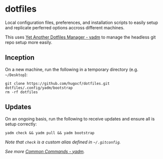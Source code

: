 # dotfiles 

Local configuration files, preferences, and installation scripts to easily setup and replicate perferred options accross different machines.

This uses [Yet Another Dotfiles Manager - yadm](https://yadm.io/) to manage the headless git repo setup more easily.

## Inception

On a new machine, run the following in a temporary directory (e.g. `~/Desktop`):

```shell
git clone https://github.com/hugocf/dotfiles.git
dotfiles/.config/yadm/bootstrap
rm -rf dotfiles
```

## Updates

On an ongoing basis, run the following to receive updates and ensure all is setup correctly:

```shell
yadm check && yadm pull && yadm bootstrap
```

*Note that `check` is a custom alias defined in `~/.gitconfig`.*

*See more [Common Commands - yadm](https://yadm.io/docs/common_commands).*
